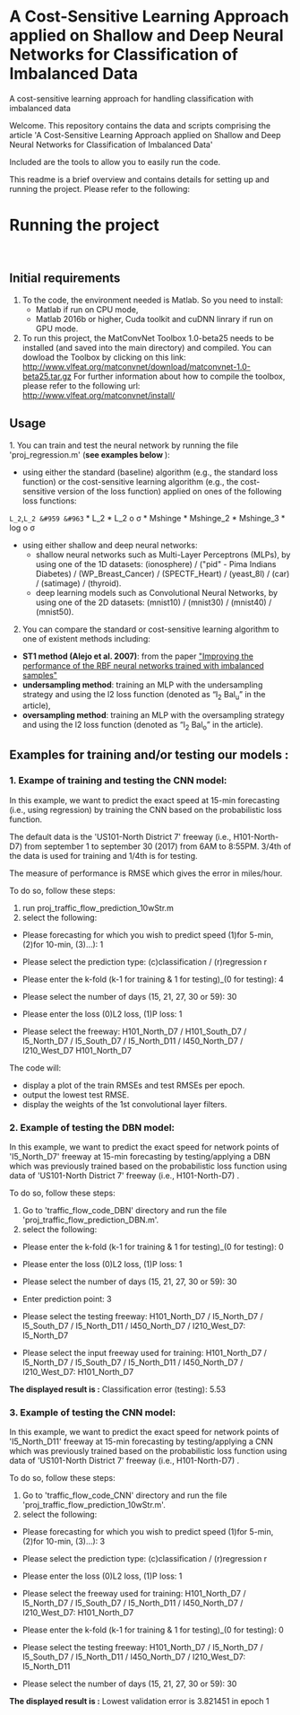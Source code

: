 # A Cost-Sensitive Learning Approach applied on Shallow and Deep Neural Networks for Classification of Imbalanced Data
A cost-sensitive learning approach for handling classification with imbalanced data

Welcome. This repository contains the data and scripts comprising the article 'A Cost-Sensitive Learning Approach applied on Shallow and Deep Neural Networks for Classification of Imbalanced Data'

Included are the tools to allow you to easily run the code.

This readme is a brief overview and contains details for setting up and running the project. Please refer to the following:

<h1>Running the project</h1><br/>
<h2>Initial requirements</h2>

1. To the code, the environment needed is Matlab. So you need to install: 
    * Matlab if run on CPU mode,
    * Matlab 2016b or higher, Cuda toolkit and cuDNN linrary if run on GPU mode.
2. To run this project, the MatConvNet Toolbox 1.0-beta25 needs to be installed (and saved into the main directory) and compiled. You can dowload the Toolbox by clicking on this link: http://www.vlfeat.org/matconvnet/download/matconvnet-1.0-beta25.tar.gz
For further information about how to compile the toolbox, please refer to the following url: http://www.vlfeat.org/matconvnet/install/

<h2>Usage</h2>
1. You can train and test the neural network by running the file 'proj_regression.m' (<b>see examples below </b>):

- using either the standard (baseline) algorithm (e.g., the standard loss function) or the cost-sensitive learning algorithm (e.g., the cost-sensitive version of the loss function) applied on ones of the following loss functions:

`L_2`,`L_2 &#959 &#963`
    * L_2
    * L_2 &#959; &#963;
    * Mshinge
    * Mshinge_2
    * Mshinge_3
    * log &#959; &#963;

- using either shallow and deep neural networks: 
    *  shallow neural networks such as Multi-Layer Perceptrons (MLPs), by using one of the 1D datasets: (ionosphere) / ("pid" - Pima Indians Diabetes) / (WP_Breast_Cancer) / (SPECTF_Heart) / (yeast_8l) / (car) / (satimage) / (thyroid).
    *  deep learning models such as Convolutional Neural Networks, by using one of the 2D datasets: (mnist10) / (mnist30) / (mnist40) / (mnist50).

2. You can compare the standard or cost-sensitive learning algorithm to one of existent methods including: 
- <b>ST1 method (Alejo et al. 2007)</b>: from the paper ["Improving the performance of the RBF neural networks trained with imbalanced samples"](https://pdfs.semanticscholar.org/483f/afc0a2901fb184a4e18d0cb57a44e3dcf893.pdf)
- <b>undersampling method</b>: training an MLP with the undersampling strategy and using the l2 loss function (denoted as “l<sub>2</sub>  Bal<sub>u</sub>” in the article),
- <b>oversampling method</b>: training an MLP with the oversampling strategy and using the l2 loss function (denoted as “l<sub>2</sub>  Bal<sub>o</sub>” in the article).


<h2>Examples for training and/or testing our models : </h2>
<h3>1. Exampe of training and testing the CNN model:</h3>
In this example, we want to predict the exact speed at 15-min forecasting (i.e., using regression) by training the CNN based on the probabilistic loss function. 

The default data is the 'US101-North District 7' freeway (i.e., H101-North-D7) from september 1 to september 30 (2017) from 6AM to 8:55PM. 3/4th of the data is used for training and 1/4th is for testing.

The measure of performance is RMSE which gives the error in miles/hour.

To do so, follow these steps:
1. run proj_traffic_flow_prediction_10wStr.m
2. select the following:
- Please forecasting for which you wish to predict speed (1)for 5-min, (2)for 10-min, (3)...): 1
- Please select the prediction type: (c)classification / (r)regression  r
- Please enter the k-fold (k-1 for training & 1 for testing)_(0 for testing):  4

- Please select the number of days (15, 21, 27, 30 or 59):  30
- Please enter the loss (0)L2 loss, (1)P loss:  1
- Please select the freeway: H101_North_D7 / H101_South_D7 / I5_North_D7 / I5_South_D7 / I5_North_D11 / I450_North_D7 / I210_West_D7 H101_North_D7

The code will:
- display a plot of the train RMSEs and test RMSEs per epoch.
- output the lowest test RMSE.
- display the weights of the 1st convolutional layer filters.

<h3>2. Example of testing the DBN model:</h3>
In this example, we want to predict the exact speed for network points of 'I5_North_D7' freeway at 15-min forecasting by testing/applying a DBN which was previously trained based on the probabilistic loss function using data of 'US101-North District 7' freeway (i.e., H101-North-D7) .

To do so, follow these steps:
1. Go to 'traffic_flow_code_DBN' directory and run the file 'proj_traffic_flow_prediction_DBN.m'.
2. select the following:
- Please enter the k-fold (k-1 for training & 1 for testing)_(0 for testing):  0

- Please enter the loss (0)L2 loss, (1)P loss:  1

- Please select the number of days (15, 21, 27, 30 or 59):  30

- Enter prediction point:  3

- Please select the testing freeway: H101_North_D7 / I5_North_D7 / I5_South_D7 / I5_North_D11 / I450_North_D7 / I210_West_D7: I5_North_D7

- Please select the input freeway used for training: H101_North_D7 / I5_North_D7 / I5_South_D7 / I5_North_D11 / I450_North_D7 / I210_West_D7: H101_North_D7

<b>The displayed result is :</b>
Classification error (testing):     5.53

<h3>3. Example of testing the CNN model:</h3>
In this example, we want to predict the exact speed for network points of 'I5_North_D11' freeway at 15-min forecasting by testing/applying a CNN which was previously trained based on the probabilistic loss function using data of 'US101-North District 7' freeway (i.e., H101-North-D7) .

To do so, follow these steps:

1. Go to 'traffic_flow_code_CNN' directory and run the file 'proj_traffic_flow_prediction_10wStr.m'.
2. select the following:
- Please forecasting for which you wish to predict speed (1)for 5-min, (2)for 10-min, (3)...): 3

- Please select the prediction type: (c)classification / (r)regression  r

- Please enter the loss (0)L2 loss, (1)P loss:  1

- Please select the freeway used for training: H101_North_D7 / I5_North_D7 / I5_South_D7 / I5_North_D11 / I450_North_D7 / I210_West_D7: H101_North_D7

- Please enter the k-fold (k-1 for training & 1 for testing)_(0 for testing):  0

- Please select the testing freeway: H101_North_D7 / I5_North_D7 / I5_South_D7 / I5_North_D11 / I450_North_D7 / I210_West_D7: I5_North_D11

- Please select the number of days (15, 21, 27, 30 or 59):  30

<b>The displayed result is :</b>
Lowest validation error is 3.821451 in epoch 1
